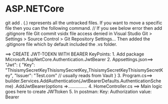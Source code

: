# ASP.NETCore
git add .
(.) represents all the untracked files. If you want to move a specific file then you can the following command.
// If you see below error then add .gitignore file
Git commit vsidx file access denied in Visual Studio
Git > Settings > Source Control > Git Repository Settings... Then added the .gitignore file which by default included the .vs folder. 

==> CREATE JWT-TOEKN WITH BEARER
        KeyPoints: 
            1. Add package Microsoft.AspNetCore.Authentication.JwtBearer 
            2. Appsettings.json==>  "Jwt": {
                                    "Key": "ThisismySecretKeyThisismySecretKey_ThisismySecretKeyThisismySecretKey",
                                    "Issuer": "Test.com"   // usually reads from Vault
                                          } 
            3. Program.cs==> builder.Services.AddAuthentication(JwtBearerDefaults.AuthenticationScheme)
                             .AddJwtBearer(options =>...............
            4. HomeController.cs ==> Main logic goes here to create JWTtoken
            5. In postman:
                        Key: Authorization
                        value: Bearer <token>
